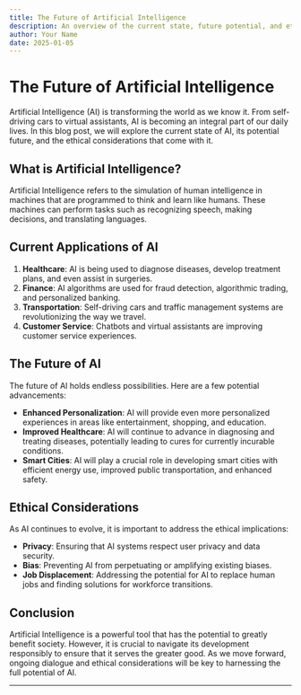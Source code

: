 ```yaml
---
title: The Future of Artificial Intelligence
description: An overview of the current state, future potential, and ethical considerations of AI.
author: Your Name
date: 2025-01-05
---
```


# The Future of Artificial Intelligence

Artificial Intelligence (AI) is transforming the world as we know it. From self-driving cars to virtual assistants, AI is becoming an integral part of our daily lives. In this blog post, we will explore the current state of AI, its potential future, and the ethical considerations that come with it.

## What is Artificial Intelligence?

Artificial Intelligence refers to the simulation of human intelligence in machines that are programmed to think and learn like humans. These machines can perform tasks such as recognizing speech, making decisions, and translating languages.

## Current Applications of AI

1. **Healthcare**: AI is being used to diagnose diseases, develop treatment plans, and even assist in surgeries.
2. **Finance**: AI algorithms are used for fraud detection, algorithmic trading, and personalized banking.
3. **Transportation**: Self-driving cars and traffic management systems are revolutionizing the way we travel.
4. **Customer Service**: Chatbots and virtual assistants are improving customer service experiences.

## The Future of AI

The future of AI holds endless possibilities. Here are a few potential advancements:

- **Enhanced Personalization**: AI will provide even more personalized experiences in areas like entertainment, shopping, and education.
- **Improved Healthcare**: AI will continue to advance in diagnosing and treating diseases, potentially leading to cures for currently incurable conditions.
- **Smart Cities**: AI will play a crucial role in developing smart cities with efficient energy use, improved public transportation, and enhanced safety.

## Ethical Considerations

As AI continues to evolve, it is important to address the ethical implications:

- **Privacy**: Ensuring that AI systems respect user privacy and data security.
- **Bias**: Preventing AI from perpetuating or amplifying existing biases.
- **Job Displacement**: Addressing the potential for AI to replace human jobs and finding solutions for workforce transitions.

## Conclusion

Artificial Intelligence is a powerful tool that has the potential to greatly benefit society. However, it is crucial to navigate its development responsibly to ensure that it serves the greater good. As we move forward, ongoing dialogue and ethical considerations will be key to harnessing the full potential of AI.

---
